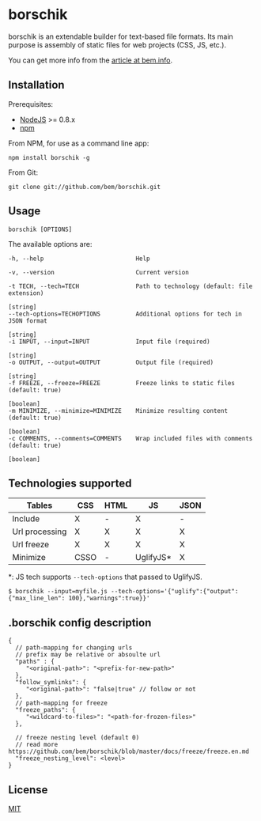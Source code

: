 # borschik

borschik is an extendable builder for text-based file formats.
Its main purpose is assembly of static files for web projects (CSS, JS, etc.).

You can get more info from the [article at bem.info](https://bem.info/articles/borschik).

## Installation

Prerequisites:

* [NodeJS](http://nodejs.org) >= 0.8.x
* [npm](https://github.com/isaacs/npm/)

From NPM, for use as a command line app:

    npm install borschik -g

From Git:

    git clone git://github.com/bem/borschik.git

## Usage

```
borschik [OPTIONS]
```

The available options are:

    -h, --help                          Help

    -v, --version                       Current version

    -t TECH, --tech=TECH                Path to technology (default: file extension)
                                                                          [string]
    --tech-options=TECHOPTIONS          Additional options for tech in JSON format
                                                                          [string]
    -i INPUT, --input=INPUT             Input file (required)
                                                                          [string]
    -o OUTPUT, --output=OUTPUT          Output file (required)
                                                                          [string]
    -f FREEZE, --freeze=FREEZE          Freeze links to static files (default: true)
                                                                          [boolean]
    -m MINIMIZE, --minimize=MINIMIZE    Minimize resulting content (default: true)
                                                                          [boolean]
    -c COMMENTS, --comments=COMMENTS    Wrap included files with comments (default: true)
                                                                          [boolean]

## Technologies supported

| Tables         | CSS  | HTML   | JS        | JSON   |
| -------------  | ---- | ----   | ---       | ----   |
| Include        | X    | -      | X         | -      |
| Url processing | X    | X      | X         | X      |
| Url freeze     | X    | X      | X         | X      |
| Minimize       | CSSO | -      | UglifyJS*  | X      |

*: JS tech supports `--tech-options` that passed to UglifyJS.
```
$ borschik --input=myfile.js --tech-options='{"uglify":{"output":{"max_line_len": 100},"warnings":true}}'
```

## .borschik config description
```
{
  // path-mapping for changing urls
  // prefix may be relative or absoulte url
  "paths" : {
     "<original-path>": "<prefix-for-new-path>"
  },
  "follow_symlinks": {
     "<original-path>": "false|true" // follow or not
  },
  // path-mapping for freeze
  "freeze_paths": {
     "<wildcard-to-files>": "<path-for-frozen-files>"
  },

  // freeze nesting level (default 0)
  // read more https://github.com/bem/borschik/blob/master/docs/freeze/freeze.en.md
  "freeze_nesting_level": <level>
}
```


## License
[MIT](https://github.com/bem/borschik/blob/master/MIT-LICENSE.txt)
